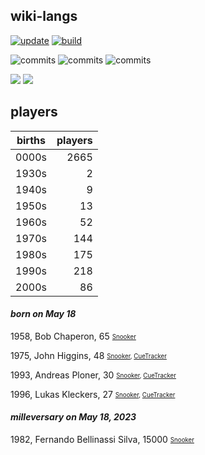 ## wiki-langs
[![update](https://github.com/dreamerminsk/wiki-langs/actions/workflows/update-tables.yml/badge.svg)](https://github.com/dreamerminsk/wiki-langs/actions/workflows/update-tables.yml)
[![build](https://github.com/dreamerminsk/wiki-langs/actions/workflows/build.yml/badge.svg)](https://github.com/dreamerminsk/wiki-langs/actions/workflows/build.yml)

![commits](https://img.shields.io/github/commit-activity/y/dreamerminsk/wiki-langs)
![commits](https://img.shields.io/github/commit-activity/m/dreamerminsk/wiki-langs)
![commits](https://img.shields.io/github/commit-activity/w/dreamerminsk/wiki-langs)

![](https://img.shields.io/github/languages/code-size/dreamerminsk/wiki-langs)
![](https://img.shields.io/github/repo-size/dreamerminsk/wiki-langs)

## players
| births | players |
| :----: | ------: |
| 0000s | 2665 |
| 1930s | 2 |
| 1940s | 9 |
| 1950s | 13 |
| 1960s | 52 |
| 1970s | 144 |
| 1980s | 175 |
| 1990s | 218 |
| 2000s | 86 |

#### ***born on May 18***
1958, Bob Chaperon, 65 <sub><sup>[Snooker](http://www.snooker.org/res/index.asp?player=2881)</sup></sub>

1975, John Higgins, 48 <sub><sup>[Snooker](http://www.snooker.org/res/index.asp?player=237), [CueTracker](http://cuetracker.net/Players/john-higgins/)</sup></sub>

1993, Andreas Ploner, 30 <sub><sup>[Snooker](http://www.snooker.org/res/index.asp?player=633), [CueTracker](http://cuetracker.net/Players/andreas-ploner/)</sup></sub>

1996, Lukas Kleckers, 27 <sub><sup>[Snooker](http://www.snooker.org/res/index.asp?player=1082), [CueTracker](http://cuetracker.net/Players/lukas-kleckers/)</sup></sub>


#### ***milleversary on May 18, 2023***
1982, Fernando Bellinassi Silva, 15000 <sub><sup>[Snooker](http://www.snooker.org/res/index.asp?player=2708)</sup></sub>



